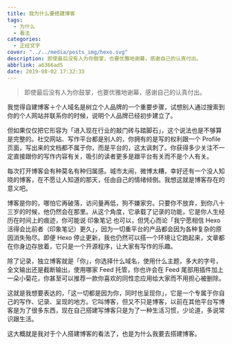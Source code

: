 ```yaml
---
title: 我为什么要搭建博客
tags:
  - 为什么
  - 看法
categories:
  - 正经文字
cover: "../../media/posts_img/hexo.svg"
description: 即使最后没有人为你鼓掌，也要优雅地谢幕，感谢自己的认真付出。
abbrlink: a6366ad5
date: 2019-08-02 17:32:33
---
```


> 即使最后没有人为你鼓掌，也要优雅地谢幕，感谢自己的认真付出。

我觉得自建博客＋个人域名是树立个人品牌的一个重要步骤，试想别人通过搜索到你的个人网站并联系你的时候，说明个人品牌已经初步建立了。

但如果仅仅把它形容为「进入现在行业的敲门砖与踏脚石」，这个说法也是不够算是完整的。社交网站、写作平台都是别人的，你拥有的是写的权利跟一个 Profile 页面，写出来的文档都不属于你，而是平台的，这太讽刺了。你获得多少关注不一定直接跟你的写作内容有关，吸引的读者更多是跟平台有关而不是个人有关。

每次打开博客会有种莫名有种归属感。城市太闹，微博太糟，幸好还有一个没人知晓的博客，在不愿让人知道的那天，任由自己的情绪倾倒。我想这就是博客存在的意义吧。

博客是你的，哪怕它再破落，访问量再低，狗不嫌家穷。只要你不放弃，到你八十三岁的时候，他仍然会在那里。从这个角度，它承载了记录的功能，它是你人生经历在时间上的痕迹，你可能说 印象笔记 也可以，但凭心而论「我宁愿相信 Hexo 活得会比前者（印象笔记）更久」，因为一切重平台的产品都会因为各种复杂的原因消失殆尽。即便 Hexo 停止更新，我也仍然可以搭一个环境让它跑起来，文章都在你身边存放着，它只是一个开源程序，让大家有写作的乐趣。

除了记录，独立博客就是「你」，你选择什么域名，使用什么主题，多大的字号，全文输出还是截断输出，使用哪家 Feed 托管，你也许会在 Feed 尾部用插件加上一朵小菊花，你甚至可以推荐一款你喜欢的同性恋应用给大家而不用担心被删除。

这就是我想要表达的，「这一切都是因为你，同时也呈现你」，它是一个专属于你自己的写作、记录、呈现的地方。它叫博客，但又不只是博客，以前在其他平台写博客是为了很多东西，现在自己搭建写博客只是为了一种生活习惯，少论道，多说常识跟生活。

这大概就是我对于个人搭建博客的看法了，也是为什么我要去搭建博客。
